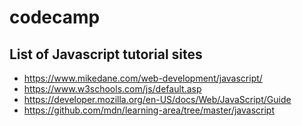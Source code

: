 # codecamp

## List of Javascript tutorial sites
* https://www.mikedane.com/web-development/javascript/
* https://www.w3schools.com/js/default.asp
* https://developer.mozilla.org/en-US/docs/Web/JavaScript/Guide
* https://github.com/mdn/learning-area/tree/master/javascript
